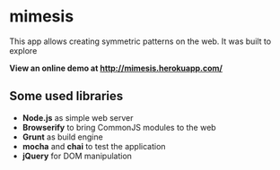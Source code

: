# mimesis

This app allows creating symmetric patterns on the web.
It was built to explore 

**View an online demo at http://mimesis.herokuapp.com/**

## Some used libraries
- **Node.js** as simple web server
- **Browserify** to bring CommonJS modules to the web
- **Grunt** as build engine
- **mocha** and **chai** to test the application
- **jQuery** for DOM manipulation